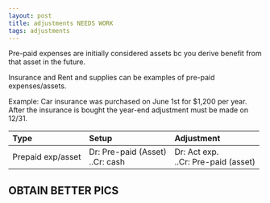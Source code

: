 ```yaml
---
layout: post
title: adjustments NEEDS WORK
tags: adjustments
---
```



Pre-paid expenses are initially considered assets bc you derive benefit from that asset in the future.

Insurance and Rent and supplies can be examples of pre-paid expenses/assets.

Example: Car insurance was purchased on June 1st for $1,200 per year. After the insurance is bought the year-end adjustment must be made on 12/31.

| Type | Setup | Adjustment |
|:-----|:------|:-----------|
| Prepaid exp/asset | Dr: Pre-paid (Asset)<br> ..Cr: cash| Dr: Act exp.<br> ..Cr: Pre-paid (asset)|

## OBTAIN BETTER PICS








